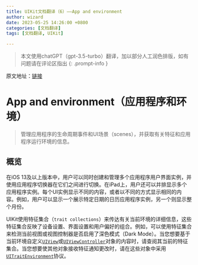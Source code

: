 ```yaml
---
title: UIKit文档翻译（6）——App and environment
author: wizard
date: 2023-05-25 14:26:00 +0800
categories: [文档翻译]
tags: [文档翻译, UIKit]

---
```


> 本文使用chatGPT（gpt-3.5-turbo）翻译，加以部分人工润色排版，如有问题请在评论区指出
{: .prompt-info }

原文地址：[链接](https://developer.apple.com/documentation/uikit/app_and_environment)

# App and environment（应用程序和环境）

> 管理应用程序的生命周期事件和UI场景（scenes），并获取有关特征和应用程序运行环境的信息。

## 概览

在iOS 13及以上版本中，用户可以同时创建和管理多个应用程序用户界面实例，并使用应用程序切换器在它们之间进行切换。在iPad上，用户还可以并排显示多个应用程序实例。每个UI实例显示不同的内容，或者以不同的方式显示相同的内容。例如，用户可以显示一个展示特定日期的日历应用程序实例，另一个则显示整个月份。

UIKit使用特征集合（`trait collections`）来传达有关当前环境的详细信息，这些特征集合反映了设备设置、界面设置和用户偏好的组合。例如，可以使用特征集合来检测当前视图或视图控制器是否启用了深色模式（Dark Mode）。当您想要基于当前环境自定义[`UIView`](https://developer.apple.com/documentation/uikit/uiview)或[`UIViewController`](https://developer.apple.com/documentation/uikit/uiviewcontroller)对象的内容时，请查阅其当前的特征集合。当您想要使其他对象接收特征通知更改时，请在这些对象中采用[`UITraitEnvironment`](https://developer.apple.com/documentation/uikit/uitraitenvironment)协议。


